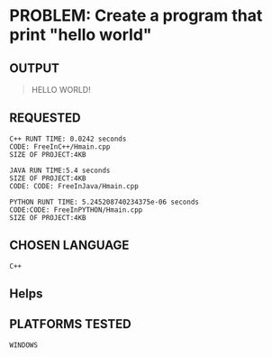 # PROBLEM: Create a program that print "hello world"
## OUTPUT 
>    HELLO WORLD!
    
## REQUESTED

    C++ RUNT TIME: 0.0242 seconds
    CODE: FreeInC++/Hmain.cpp
    SIZE OF PROJECT:4KB
    
    JAVA RUN TIME:5.4 seconds
    SIZE OF PROJECT:4KB
    CODE: CODE: FreeInJava/Hmain.cpp
    
    PYTHON RUNT TIME: 5.245208740234375e-06 seconds
    CODE:CODE: FreeInPYTHON/Hmain.cpp
    SIZE OF PROJECT:4KB
    
## CHOSEN LANGUAGE
    C++
    
## Helps   

## PLATFORMS TESTED
    WINDOWS
   
   
  
